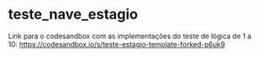 # teste_nave_estagio

Link para o codesandbox com as implementações do teste de lógica de 1 a 10:
https://codesandbox.io/s/teste-estagio-template-forked-p6uk9

